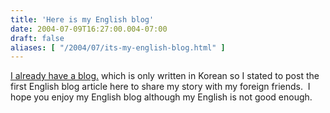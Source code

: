 ```yaml
---
title: 'Here is my English blog'
date: 2004-07-09T16:27:00.004-07:00
draft: false
aliases: [ "/2004/07/its-my-english-blog.html" ]
---
```


[I already have a blog.](http://joone.net/blog) which is only written in Korean so I stated to post the first English blog article here to share my story with my foreign friends.  I hope you enjoy my English blog although my English is not good enough.